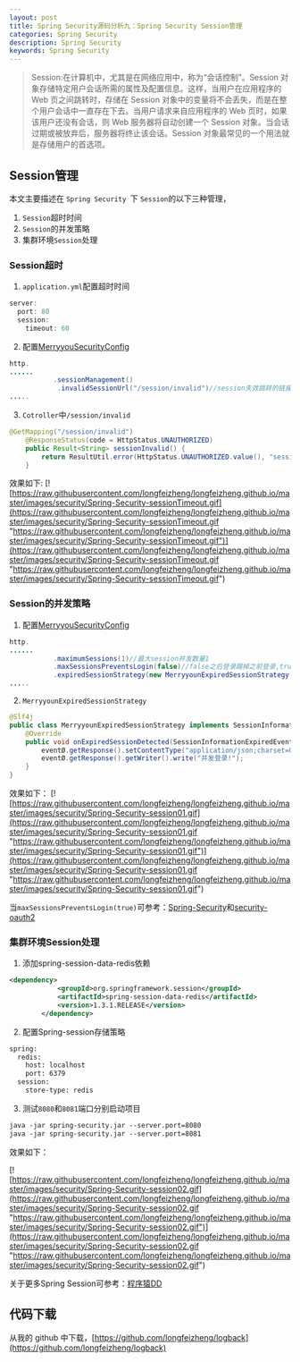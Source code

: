 ```yaml
---
layout: post
title: Spring Security源码分析九：Spring Security Session管理
categories: Spring Security
description: Spring Security
keywords: Spring Security
---
```

> Session:在计算机中，尤其是在网络应用中，称为“会话控制”。Session 对象存储特定用户会话所需的属性及配置信息。这样，当用户在应用程序的 Web 页之间跳转时，存储在 Session 对象中的变量将不会丢失，而是在整个用户会话中一直存在下去。当用户请求来自应用程序的 Web 页时，如果该用户还没有会话，则 Web 服务器将自动创建一个 Session 对象。当会话过期或被放弃后，服务器将终止该会话。Session 对象最常见的一个用法就是存储用户的首选项。

## Session管理 ##

本文主要描述在 `Spring Security `下 `Session`的以下三种管理，

1. `Session`超时时间
2. `Session`的并发策略
3. 集群环境`Session`处理

### Session超时
1. `application.yml`配置超时时间
```java
server:
  port: 80
  session:
    timeout: 60
```
2. 配置[MerryyouSecurityConfig](https://github.com/longfeizheng/logback/blob/master/src/main/java/cn/merryyou/logback/security/MerryyouSecurityConfig.java#L77)
```java
http.
......
	       .sessionManagement()
            .invalidSessionUrl("/session/invalid")//session失效跳转的链接
.....
```
3. `Cotroller`中`/session/invalid`
```java
@GetMapping("/session/invalid")
    @ResponseStatus(code = HttpStatus.UNAUTHORIZED)
    public Result<String> sessionInvalid() {
        return ResultUtil.error(HttpStatus.UNAUTHORIZED.value(), "session失效");
    }
```

效果如下:
[![https://raw.githubusercontent.com/longfeizheng/longfeizheng.github.io/master/images/security/Spring-Security-sessionTimeout.gif](https://raw.githubusercontent.com/longfeizheng/longfeizheng.github.io/master/images/security/Spring-Security-sessionTimeout.gif "https://raw.githubusercontent.com/longfeizheng/longfeizheng.github.io/master/images/security/Spring-Security-sessionTimeout.gif")](https://raw.githubusercontent.com/longfeizheng/longfeizheng.github.io/master/images/security/Spring-Security-sessionTimeout.gif "https://raw.githubusercontent.com/longfeizheng/longfeizheng.github.io/master/images/security/Spring-Security-sessionTimeout.gif")

### Session的并发策略

1. 配置[MerryyouSecurityConfig](https://github.com/longfeizheng/logback/blob/master/src/main/java/cn/merryyou/logback/security/MerryyouSecurityConfig.java#L79)
```java
http.
......
	       .maximumSessions(1)//最大session并发数量1
           .maxSessionsPreventsLogin(false)//false之后登录踢掉之前登录,true则不允许之后登录
           .expiredSessionStrategy(new MerryyounExpiredSessionStrategy())//登录被踢掉时的自定义操作
.....
```
2. `MerryyounExpiredSessionStrategy`
```java
@Slf4j
public class MerryyounExpiredSessionStrategy implements SessionInformationExpiredStrategy {
    @Override
    public void onExpiredSessionDetected(SessionInformationExpiredEvent eventØ) throws IOException, ServletException {
        eventØ.getResponse().setContentType("application/json;charset=UTF-8");
        eventØ.getResponse().getWriter().write("并发登录!");
    }
}
```

效果如下：
[![https://raw.githubusercontent.com/longfeizheng/longfeizheng.github.io/master/images/security/Spring-Security-session01.gif](https://raw.githubusercontent.com/longfeizheng/longfeizheng.github.io/master/images/security/Spring-Security-session01.gif "https://raw.githubusercontent.com/longfeizheng/longfeizheng.github.io/master/images/security/Spring-Security-session01.gif")](https://raw.githubusercontent.com/longfeizheng/longfeizheng.github.io/master/images/security/Spring-Security-session01.gif "https://raw.githubusercontent.com/longfeizheng/longfeizheng.github.io/master/images/security/Spring-Security-session01.gif")

当`maxSessionsPreventsLogin(true)`可参考：[Spring-Security](https://github.com/spring-projects/spring-security/issues/3078)和[security-oauth2](https://github.com/longfeizheng/security-oauth2)

### 集群环境Session处理


1. 添加spring-session-data-redis依赖


```xml
<dependency>
			<groupId>org.springframework.session</groupId>
			<artifactId>spring-session-data-redis</artifactId>
			<version>1.3.1.RELEASE</version>
		</dependency>
```

2. 配置Spring-session存储策略


```xml
spring:
  redis:
    host: localhost
    port: 6379
  session:
    store-type: redis
```

3. 测试`8080`和`8081`端口分别启动项目


```xml
java -jar spring-security.jar --server.port=8080
java -jar spring-security.jar --server.port=8081
```
效果如下：

[![https://raw.githubusercontent.com/longfeizheng/longfeizheng.github.io/master/images/security/Spring-Security-session02.gif](https://raw.githubusercontent.com/longfeizheng/longfeizheng.github.io/master/images/security/Spring-Security-session02.gif "https://raw.githubusercontent.com/longfeizheng/longfeizheng.github.io/master/images/security/Spring-Security-session02.gif")](https://raw.githubusercontent.com/longfeizheng/longfeizheng.github.io/master/images/security/Spring-Security-session02.gif "https://raw.githubusercontent.com/longfeizheng/longfeizheng.github.io/master/images/security/Spring-Security-session02.gif")

关于更多Spring Session可参考：[程序猿DD](http://blog.didispace.com/tags/Spring-Session/)

## 代码下载 ##
从我的 github 中下载，[https://github.com/longfeizheng/logback](https://github.com/longfeizheng/logback)



